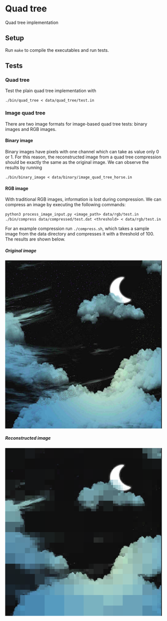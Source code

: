 # Quad tree

Quad tree implementation

## Setup

Run `make` to compile the executables and run tests.

## Tests

### Quad tree

Test the plain quad tree implementation with

```
./bin/quad_tree < data/quad_tree/test.in
```

### Image quad tree

There are two image formats for image-based quad tree tests: binary images and RGB images.

#### Binary image

Binary images have pixels with one channel which can take as value only 0 or 1. For this reason, the reconstructed image from a quad tree compression should be exactly the same as the original image. We can observe the results by running

```
./bin/binary_image < data/binary/image_quad_tree_horse.in
```

#### RGB image

With traditional RGB images, information is lost during compression. We can compress an image by executing the following commands:

```
python3 process_image_input.py <image_path> data/rgb/test.in
./bin/compress data/compressed/test.dat <threshold> < data/rgb/test.in
```

For an example compression run `./compress.sh`, which takes a sample image from the data directory and compresses it with a threshold of 100. The results are shown below.

##### Original image

![Original image](data/image/input.png)

##### Reconstructed image

![Reconstructed image](data/image/result.png)
